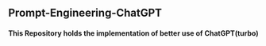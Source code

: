 ## Prompt-Engineering-ChatGPT
#### This Repository holds the implementation of better use of ChatGPT(turbo)
